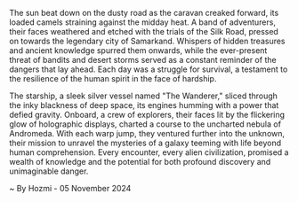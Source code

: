 
The sun beat down on the dusty road as the caravan creaked forward, its loaded camels straining against the midday heat.  A band of adventurers, their faces weathered and etched with the trials of the Silk Road, pressed on towards the legendary city of Samarkand. Whispers of hidden treasures and ancient knowledge spurred them onwards, while the ever-present threat of bandits and desert storms served as a constant reminder of the dangers that lay ahead. Each day was a struggle for survival, a testament to the resilience of the human spirit in the face of hardship.

The starship, a sleek silver vessel named "The Wanderer," sliced through the inky blackness of deep space, its engines humming with a power that defied gravity.  Onboard, a crew of explorers, their faces lit by the flickering glow of holographic displays, charted a course to the uncharted nebula of Andromeda.  With each warp jump, they ventured further into the unknown, their mission to unravel the mysteries of a galaxy teeming with life beyond human comprehension. Every encounter, every alien civilization, promised a wealth of knowledge and the potential for both profound discovery and unimaginable danger. 

~ By Hozmi - 05 November 2024

